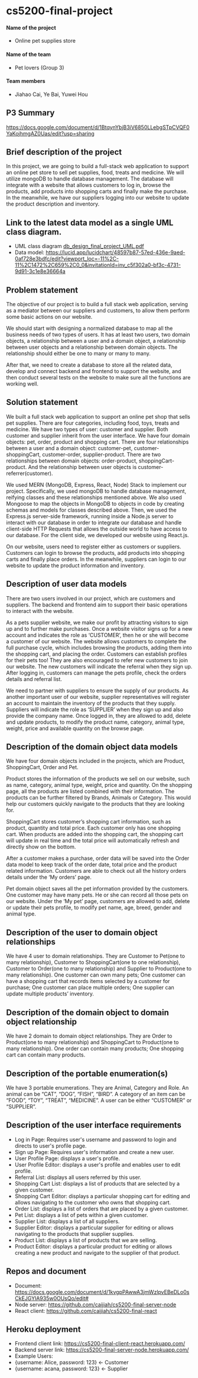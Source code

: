# cs5200-final-project


#### Name of the project

- Online pet supplies store

#### Name of the team

- Pet lovers (Group 3)

#### Team members

- Jiahao Cai, Ye Bai, Yuwei Hou

## P3 Summary
https://docs.google.com/document/d/1BtqynYbjB3iV6850LLebgSTpCVQF0YaKojhmgAZ0Uas/edit?usp=sharing

## Brief description of the project
In this project, we are going to build a full-stack web application to support an online pet store to sell pet supplies, food, treats and medicine. We will utilize mongoDB to handle database management. The database will integrate with a website that allows customers to log in, browse the products, add products into shopping carts and finally make the purchase. In the meanwhile, we have our suppliers logging into our website to update the product description and inventory. 

## Link to the latest data model as a single UML class diagram.
- UML class diagram
[db_design_final_project_UML.pdf](https://github.com/caijiah/cs5200-final-project/blob/main/db_design_final_project_UML.pdf)
- Data model:
https://lucid.app/lucidchart/48597b87-57ed-436e-9aed-0af728e3bdfc/edit?viewport_loc=-11%2C-11%2C1472%2C659%2C0_0&invitationId=inv_c5f302a0-bf3c-4731-9d91-3c1e8e36664a

## Problem statement
The objective of our project is to build a full stack web application, serving as a mediator between our suppliers and customers, to allow them perform some basic actions on our website. 

We should start with designing a normalized database to map all the business needs of two types of users. It has at least two users, two domain objects, a relationship between a user and a domain object, a relationship between user objects and a relationship between domain objects. The relationship should either be one to many or many to many. 

After that, we need to create a database to store all the related data, develop and connect backend and frontend to support the website, and then conduct several tests on the website to make sure all the functions are working well.

## Solution statement
We built a full stack web application to support an online pet shop that sells pet supplies. There are four categories, including food, toys, treats and medicine. We have two types of user: customer and supplier. Both customer and supplier inherit from the user interface. We have four domain objects: pet, order, product and shopping cart. There are four relationships between a user and a domain object: customer-pet, customer-shoppingCart, customer-order, supplier-product. There are two relationships between domain objects: order-product, shoppingCart-product. And the relationship between user objects is customer-referrer(customer). 
	
We used MERN (MongoDB, Express, React, Node) Stack to implement our project. Specifically, we used mongoDB to handle database management, reifying classes and these relationships mentioned above. We also used Mongoose to map the objects in MongoDB to objects in code by creating schemas and models for classes described above. Then, we used the Express.js server-side framework, running inside a Node.js server to interact with our database in order to integrate our database and handle client-side HTTP Requests that allows the outside world to have access to our database. For the client side, we developed our website using React.js.

On our website, users need to register either as customers or suppliers. Customers can login to browse the products, add products into shopping carts and finally place orders. In the meanwhile, suppliers can login to our website to update the product information and inventory. 

## Description of user data models
There are two users involved in our project, which are customers and suppliers. The backend and frontend aim to support their basic operations to interact with the website. 

As a pets supplier website, we make our profit by attracting visitors to sign up and to further make purchases. Once a website visitor signs up for a new account and indicates the role as ‘CUSTOMER’, then he or she will become a customer of our website. The website allows customers to complete the full purchase cycle, which includes browsing the products, adding them into the shopping cart, and placing the order. Customers can establish profiles for their pets too! They are also encouraged to refer new customers to join our website. The new customers will indicate the referral when they sign up. After logging in, customers can manage the pets profile, check the orders details and referral list.

We need to partner with suppliers to ensure the supply of our products. As another important user of our website, supplier representatives will register an account to maintain the inventory of the products that they supply. Suppliers will indicate the role as ‘SUPPLIER’ when they sign up and also provide the company name. Once logged in, they are allowed to add, delete and update products, to modify the product name, category, animal type, weight, price and available quantity on the browse page.

## Description of the domain object data models
We have four domain objects included in the projects, which are Product, ShoppingCart, Order and Pet.

Product stores the information of the products we sell on our website, such as name, category, animal type, weight, price and quantity. On the shopping page, all the products are listed combined with their information. The products can be further filtered by Brands, Animals or Category. This would help our customers quickly navigate to the products that they are looking for.

ShoppingCart stores customer’s shopping cart information, such as product, quantity and total price. Each customer only has one shopping cart. When products are added into the shopping cart, the shopping cart will update in real time and the total price will automatically refresh and directly show on the bottom.

After a customer makes a purchase, order data will be saved into the Order data model to keep track of the order date, total price and the product related information. Customers are able to check out all the history orders details under the ‘My orders’ page. 

Pet domain object saves all the pet information provided by the customers. One customer may have many pets. He or she can record all those pets on our website. Under the ‘My pet’ page, customers are allowed to add, delete or update their pets profile, to modify pet name, age, breed, gender and animal type.

## Description of the user to domain object relationships
We have 4 user to domain relationships. They are Customer to Pet(one to many relationship), Customer to ShoppingCart(one to one relationship), Customer to Order(one to many relationship) and Supplier to Product(one to many relationship). One customer can own many pets; One customer can have a shopping cart that records items selected by a customer for purchase; One customer can place multiple orders; One supplier can update multiple products’ inventory. 

## Description of the domain object to domain object relationship
We have 2 domain to domain object relationships. They are Order to Product(one to many relationship) and ShoppingCart to Product(one to many relationship).  One order can contain many products; One shopping cart can contain many products. 

## Description of the portable enumeration(s)
We have 3 portable enumerations. They are Animal, Category and Role. An animal can be “CAT”, “DOG”, “FISH”, “BIRD”. A category of an item can be “FOOD”, “TOY”, “TREAT”, “MEDICINE”. A user can be either “CUSTOMER” or “SUPPLIER”. 
 
## Description of the user interface requirements
- Log in Page: Requires user's username and password to login and directs to user's profile page.
- Sign up Page: Requires user's information and create a new user.
- User Profile Page: displays a user's profile.
- User Profile Editor: displays a user's profile and enables user to edit profile. 
- Referral List: displays all users referred by this user. 
- Shopping Cart List: displays a list of products that are selected by a given customer. 
- Shopping Cart Editor: displays a particular shopping cart for editing and allows navigating to the customer who owns that shopping cart. 
- Order List: displays a list of orders that are placed by a given customer. 
- Pet List: displays a list of pets within a given customer. 
- Supplier List: displays a list of all suppliers.
- Supplier Editor: displays a particular supplier for editing or allows navigating to the products that supplier supplies. 
- Product List: displays a list of products that we are selling.
- Product Editor: displays a particular product for editing or allows creating a new product and navigate to the supplier of that product. 

## Repos and document
- Document: https://docs.google.com/document/d/1kvgpPAwwA3jmWzlpvEBeDLo0sCkEJGYlA935w0OUsQo/edit#
- Node server: https://github.com/caijiah/cs5200-final-server-node
- React client: https://github.com/caijiah/cs5200-final-react

## Heroku deployment
- Frontend client link: https://cs5200-final-client-react.herokuapp.com/
- Backend server link: https://cs5200-final-server-node.herokuapp.com/
- Example Users: 
- {username: Alice, password: 123} <- Customer
- {username: acana, password: 123} <- Supplier
